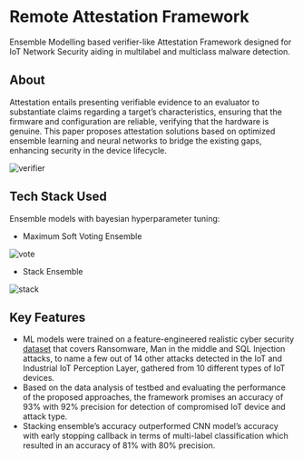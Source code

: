 # Remote Attestation Framework
Ensemble Modelling based verifier-like Attestation Framework designed for IoT Network Security aiding in multilabel and multiclass malware detection.

## About
Attestation entails presenting verifiable evidence to an evaluator to substantiate claims regarding a target’s characteristics, ensuring that the firmware and configuration are reliable, verifying that the hardware is genuine. This paper proposes attestation solutions based on optimized ensemble learning and neural networks to bridge the existing gaps, enhancing security in the device lifecycle.

![verifier](https://github.com/user-attachments/assets/ad87bf6d-131e-4754-82e0-b9c8649f1222)

## Tech Stack Used
Ensemble models with bayesian hyperparameter tuning:

- Maximum Soft Voting Ensemble
  
![vote](https://github.com/user-attachments/assets/cbc8f809-3765-492c-9701-acd038e646b0)

- Stack Ensemble
  
![stack](https://github.com/user-attachments/assets/d42b05f7-764e-47f7-ac1c-11541e382ed0)

## Key Features
- ML models were trained on a feature-engineered realistic cyber security [dataset](https://www.kaggle.com/datasets/mohamedamineferrag/edgeiiotset-cyber-security-dataset-of-iot-iiot/data) that covers Ransomware, Man in the middle and SQL Injection attacks, to name a few out of 14 other attacks detected in the IoT and Industrial IoT Perception Layer, gathered from 10 different types of IoT devices.
- Based on the data analysis of testbed and evaluating the performance of the proposed approaches, the framework promises an accuracy of 93% with 92% precision for detection of compromised IoT device and attack type.
- Stacking ensemble’s accuracy outperformed CNN model’s accuracy with early stopping callback in terms of multi-label classification which resulted in an accuracy of 81% with 80% precision.
